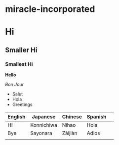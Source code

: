 # miracle-incorporated
# Hi
## Smaller Hi
### Smallest Hi
**Hello**

*Bon Jour*

* Salut
* Hola
* Greetings

| English | Japanese   | Chinese | Spanish |   |
|---------|------------|---------|---------|---|
| Hi      | Konnichiwa | Nihao   | Hola    |   |
|   Bye      | Sayonara           |  Zàijiàn        |  Adios       |   |
|         |            |         |         |   |